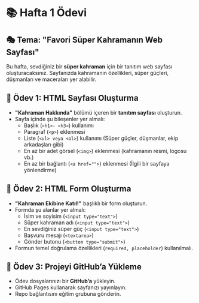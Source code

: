 # 📚 Hafta 1 Ödevi
## 🎭 Tema: "Favori Süper Kahramanın Web Sayfası"
Bu hafta, sevdiğiniz bir **süper kahraman** için bir tanıtım web sayfası oluşturacaksınız. Sayfanızda kahramanın özellikleri, süper güçleri, düşmanları ve maceraları yer alabilir.

## 🔵 Ödev 1: HTML Sayfası Oluşturma

* **"Kahraman Hakkında"** bölümü içeren bir **tanıtım sayfası** oluşturun.
* Sayfa içinde şu bileşenler yer almalı:
  * Başlık (`<h1>- <h3>`) kullanımı
  * Paragraf (`<p>`) eklenmesi
  * Liste (`<ul> veya <ol>`) kullanımı (Süper güçler, düşmanlar, ekip    arkadaşları gibi)
  * En az bir adet görsel (`<img>`) eklenmesi (kahramanın resmi, logosu vb.)
  * En az bir bağlantı (`<a href="">`) eklenmesi (İlgili bir sayfaya yönlendirme)

## 🔵 Ödev 2: HTML Form Oluşturma
* **"Kahraman Ekibine Katıl!"** başlıklı bir form oluşturun.
* Formda şu alanlar yer almalı:
  * İsim ve soyisim (`<input type="text">`)
  * Süper kahraman adı (`<input type="text">`)
  * En sevdiğiniz süper güç (`<input type="text">`)
  * Başvuru mesajı (`<textarea>`)
  * Gönder butonu (`<button type="submit">`)
* Formun temel doğrulama özellikleri (`required, placeholder`) kullanılmalı.

## 🔵 Ödev 3: Projeyi GitHub’a Yükleme

  * Ödev dosyalarınızı bir **GitHub’a** yükleyin.
  * GitHub Pages kullanarak sayfanızı yayınlayın.
  * Repo bağlantısını eğitim grubuna gönderin.
